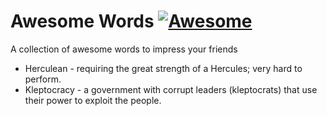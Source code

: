 # Awesome Words [![Awesome](https://cdn.rawgit.com/sindresorhus/awesome/d7305f38d29fed78fa85652e3a63e154dd8e8829/media/badge.svg)](https://github.com/sindresorhus/awesome)
A collection of awesome words to impress your friends

- Herculean - requiring the great strength of a Hercules; very hard to perform.
- Kleptocracy  - a government with corrupt leaders (kleptocrats) that use their power to exploit the people.
